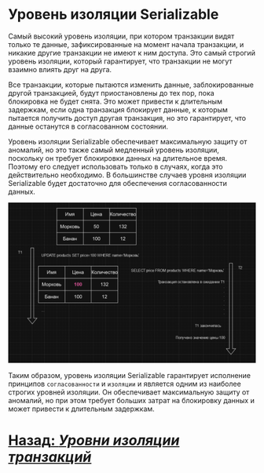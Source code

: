 # Уровень изоляции Serializable

Самый высокий уровень изоляции, при котором транзакции видят только те данные, зафиксированные
на момент начала транзакции, и никакие другие транзакции не имеют к ним доступа. Это самый строгий уровень изоляции,
который гарантирует, что транзакции не могут взаимно влиять друг на друга.

Все транзакции, которые пытаются изменить данные, заблокированные другой транзакцией, будут приостановлены до тех пор,
пока блокировка не будет снята. Это может привести к длительным задержкам, если одна транзакция блокирует данные,
к которым пытается получить доступ другая транзакция, но это гарантирует, что данные останутся в согласованном состоянии.

Уровень изоляции Serializable обеспечивает максимальную защиту от аномалий, но это также самый медленный уровень изоляции,
поскольку он требует блокировки данных на длительное время. Поэтому его следует использовать только в случаях,
когда это действительно необходимо. В большинстве случаев уровня изоляции Serializable будет достаточно для обеспечения
согласованности данных.

![serializable](../../../src/transactions/serializable.png)

Таким образом, уровень изоляции Serializable гарантирует исполнение принципов `согласованности` и `изоляции` и является
одним из наиболее строгих уровней изоляции. Он обеспечивает максимальную защиту от аномалий, но при этом требует
больших затрат на блокировку данных и может привести к длительным задержкам.

# [**Назад**: *Уровни изоляции транзакций*](../principles/isolation.md)

